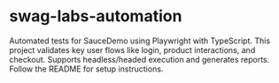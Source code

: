 # swag-labs-automation
Automated tests for SauceDemo using Playwright with TypeScript. This project validates key user flows like login, product interactions, and checkout. Supports headless/headed execution and generates reports. Follow the README for setup instructions.  
